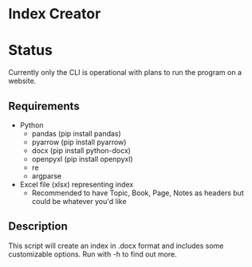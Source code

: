 # Index Creator
# Status
Currently only the CLI is operational with plans to run the program on a website.
## Requirements
* Python
  * pandas (pip install pandas)
  * pyarrow (pip install pyarrow)
  * docx (pip install python-docx)
  * openpyxl (pip install openpyxl)
  * re
  * argparse
* Excel file (xlsx) representing index
  * Recommended to have Topic, Book, Page, Notes as headers but could be whatever you'd like
## Description
This script will create an index in .docx format and includes some customizable options. Run with -h to find out more.
